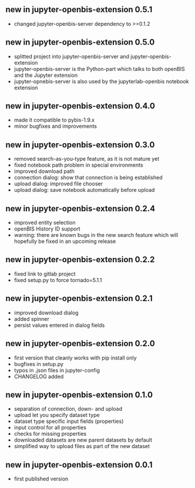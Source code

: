 ## new in jupyter-openbis-extension 0.5.1

- changed jupyter-openbis-server dependency to >=0.1.2

## new in jupyter-openbis-extension 0.5.0

- splitted project into jupyter-openbis-server and jupyter-openbis-extension
- jupyter-openbis-server is the Python-part which talks to both openBIS and the Jupyter extension
- jupyter-opnebis-server is also used by the jupyterlab-openbis notebook extension

## new in jupyter-openbis-extension 0.4.0

- made it compatible to pybis-1.9.x
- minor bugfixes and improvements

## new in jupyter-openbis-extension 0.3.0

- removed search-as-you-type feature, as it is not mature yet
- fixed notebook path problem in special environments
- improved download path
- connection dialog: show that connection is being established
- upload dialog: improved file chooser
- upload dialog: save notebook automatically before upload

## new in jupyter-openbis-extension 0.2.4

- improved entity selection
- openBIS History ID support
- warning: there are known bugs in the new search feature which will hopefully be fixed in an
  upcoming release

## new in jupyter-openbis-extension 0.2.2

- fixed link to gitlab project
- fixed setup.py to force tornado=5.1.1

## new in jupyter-openbis-extension 0.2.1

- improved download dialog
- added spinner
- persist values entered in dialog fields

## new in jupyter-openbis-extension 0.2.0

- first version that cleanly works with pip install only
- bugfixes in setup.py
- typos in .json files in jupyter-config
- CHANGELOG added

## new in jupyter-openbis-extension 0.1.0

- separation of connection, down- and upload
- upload let you specify dataset type
- dataset type specific input fields (properties)
- input control for all properties
- checks for missing properties
- downloaded datasets are new parent datasets by default
- simplified way to upload files as part of the new dataset

## new in jupyter-openbis-extension 0.0.1

- first published version
